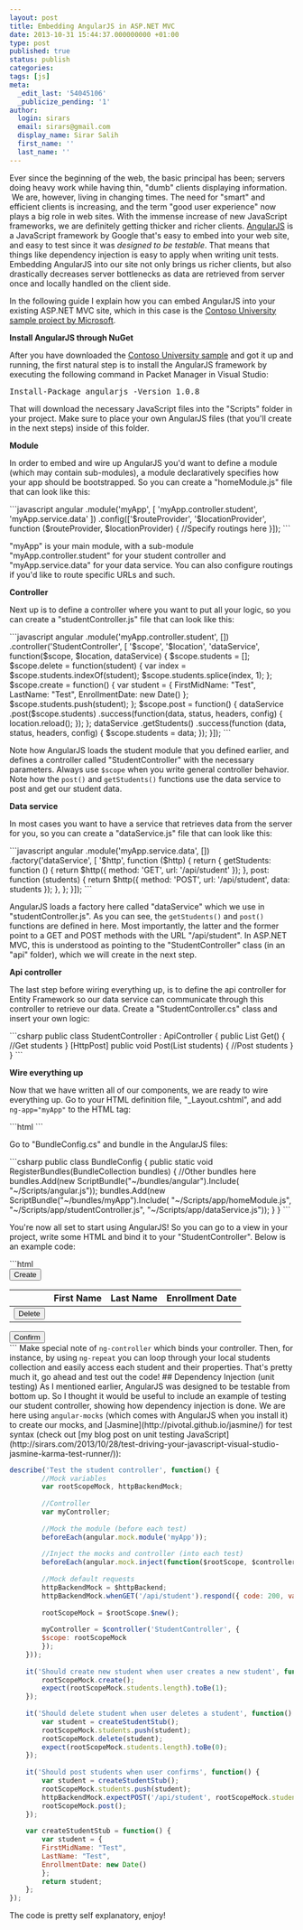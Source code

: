```yaml
---
layout: post
title: Embedding AngularJS in ASP.NET MVC
date: 2013-10-31 15:44:37.000000000 +01:00
type: post
published: true
status: publish
categories:
tags: [js]
meta:
  _edit_last: '54045106'
  _publicize_pending: '1'
author:
  login: sirars
  email: sirars@gmail.com
  display_name: Sirar Salih
  first_name: ''
  last_name: ''
---
```

<p>Ever since the beginning of the web, the basic principal has been; servers doing heavy work while having thin, "dumb" clients displaying information.  We are, however, living in changing times. The need for "smart" and efficient clients is increasing, and the term "good user experience" now plays a big role in web sites. With the immense increase of new JavaScript frameworks, we are definitely getting thicker and richer clients. <a title="AngularJS" href="http://angularjs.org/">AngularJS</a> is a JavaScript framework by Google that's easy to embed into your web site, and easy to test since it was <em>designed to be testable</em>. That means that things like dependency injection is easy to apply when writing unit tests. Embedding AngularJS into our site not only brings us richer clients, but also drastically decreases server bottlenecks as data are retrieved from server once and locally handled on the client side.</p>
<p>In the following guide I explain how you can embed AngularJS into your existing ASP.NET MVC site, which in this case is the <a title="Contoso University" href="http://code.msdn.microsoft.com/ASPNET-MVC-Application-b01a9fe8?cdn_id=2013-10-07-002">Contoso University sample project by Microsoft</a>.</p>
<p><strong>Install AngularJS through NuGet</strong></p>
<p>After you have downloaded the <a title="Contoso University" href="http://code.msdn.microsoft.com/ASPNET-MVC-Application-b01a9fe8?cdn_id=2013-10-07-002">Contoso University sample</a> and got it up and running, the first natural step is to install the AngularJS framework by executing the following command in Packet Manager in Visual Studio:</p>
<pre>Install-Package angularjs -Version 1.0.8</pre>
<p>That will download the necessary JavaScript files into the "Scripts" folder in your project. Make sure to place your own AngularJS files (that you'll create in the next steps) inside of this folder.</p>
<p><strong>Module</strong></p>
<p>In order to embed and wire up AngularJS you'd want to define a module (which may contain sub-modules), a module declaratively specifies how your app should be bootstrapped. So you can create a "homeModule.js" file that can look like this:</p>
```javascript 
angular
 .module('myApp', [
 'myApp.controller.student',
 'myApp.service.data'
 ])
 .config(['$routeProvider', '$locationProvider', function ($routeProvider, $locationProvider) {
      //Specify routings here
}]);
```
<p>"myApp" is your main module, with a sub-module "myApp.controller.student" for your student controller and "myApp.service.data" for your data service. You can also configure routings if you'd like to route specific URLs and such.</p>
<p><strong>Controller</strong></p>
<p>Next up is to define a controller where you want to put all your logic, so you can create a "studentController.js" file that can look like this:</p>
```javascript 
angular
    .module('myApp.controller.student', [])
    .controller('StudentController', [
        '$scope',
        '$location',
        'dataService',
        function($scope, $location, dataService) {
            $scope.students = [];
            $scope.delete = function(student) {
                var index = $scope.students.indexOf(student);
                $scope.students.splice(index, 1);
            };
           $scope.create = function() {
                var student = { FirstMidName: "Test", LastName: "Test", EnrollmentDate: new Date() };
                $scope.students.push(student);
            };
            $scope.post = function() {
                dataService
                    .post($scope.students)
                    .success(function(data, status, headers, config) {
                       location.reload();
                    });
            };
           dataService
                .getStudents()
                .success(function (data, status, headers, config) {
                    $scope.students = data;
                });
        }]);
```
<p>Note how AngularJS loads the student module that you defined earlier, and defines a controller called "StudentController" with the necessary parameters. Always use <code>$scope</code> when you write general controller behavior. Note how the <code>post()</code> and <code>getStudents()</code> functions use the data service to post and get our student data.</p>
<p><strong>Data service</strong></p>
<p>In most cases you want to have a service that retrieves data from the server for you, so you can create a "dataService.js" file that can look like this:</p>
```javascript
angular
    .module('myApp.service.data', [])
    .factory('dataService', [
        '$http',
        function ($http) {
           return {
                getStudents: function () {
                    return $http({
                       method: 'GET',
                        url: '/api/student'
                   });
               },
                post: function (students) {
                    return $http({
                        method: 'POST',
                        url: '/api/student',
                        data: students
                    });
                },
            };
        }]);
```
<p>AngularJS loads a factory here called "dataService" which we use in "studentController.js". As you can see, the <code>getStudents()</code> and <code>post()</code> functions are defined in here. Most importantly, the latter and the former point to a GET and POST methods with the URL "/api/student". In ASP.NET MVC, this is understood as pointing to the "StudentController" class (in an "api" folder), which we will create in the next step.</p>
<p><strong>Api controller</strong></p>
<p>The last step before wiring everything up, is to define the api controller for Entity Framework so our data service can communicate through this controller to retrieve our data. Create a "StudentController.cs" class and insert your own logic:</p>
```csharp
public class StudentController : ApiController
{
    public List Get()
    {
        //Get students
    }
    [HttpPost]
    public void Post(List students)
    {
        //Post students
    }
}
```
<p><strong>Wire everything up</strong></p>
<p>Now that we have written all of our components, we are ready to wire everything up. Go to your HTML definition file, "_Layout.cshtml", and add <code>ng-app="myApp"</code> to the HTML tag:</p>
```html
<!DOCTYPE html>
<html ng-app="myApp" lang="en">
```
<p>Go to "BundleConfig.cs" and bundle in the AngularJS files:</p>
```csharp
public class BundleConfig
    {
       public static void RegisterBundles(BundleCollection bundles)
        {
            //Other bundles here
            bundles.Add(new ScriptBundle("~/bundles/angular").Include(
                        "~/Scripts/angular.js"));
            bundles.Add(new ScriptBundle("~/bundles/myApp").Include(
                        "~/Scripts/app/homeModule.js",
                        "~/Scripts/app/studentController.js",
                        "~/Scripts/app/dataService.js"));
        }
}
```
<p>You're now all set to start using AngularJS! So you can go to a view in your project, write some HTML and bind it to your "StudentController". Below is an example code:</p>
```html
<div ng-controller="StudentController">
<input type="submit" value="Create" ng-click="create()" />
<div class="row-fluid">
<table class="table table-condensed table-hover">
<thead>
<tr>
<th></th>
<th class="span2">First Name</th>
<th class="span1">Last Name</th>
<th class="span1">Enrollment Date</th>
</tr>
</thead>
<tbody>
<tr ng-repeat="student in students">
<td><input type="submit" value="Delete" ng-click="delete(student)" /></td>
<td></td>
<td></td>
<td></td>
</tr>
</tbody>
</table>
</div>
<input type="submit" value="Confirm" ng-click="post()" />
</div>
```
Make special note of <code>ng-controller</code> which binds your controller. Then, for instance, by using <code>ng-repeat</code> you can loop through your local students collection and easily access each student and their properties. That's pretty much it, go ahead and test out the code!
## Dependency Injection (unit testing)
As I mentioned earlier, AngularJS was designed to be testable from bottom up. So I thought it would be useful to include an example of testing our student controller, showing how dependency injection is done. We are here using <code>angular-mocks</code> (which comes with AngularJS when you install it) to create our mocks, and [Jasmine](http://pivotal.github.io/jasmine/) for test syntax (check out [my blog post on unit testing JavaScript](http://sirars.com/2013/10/28/test-driving-your-javascript-visual-studio-jasmine-karma-test-runner/)):

```javascript
describe('Test the student controller', function() {
        //Mock variables
        var rootScopeMock, httpBackendMock;
        
        //Controller
        var myController;
        
        //Mock the module (before each test)
        beforeEach(angular.mock.module('myApp'));
        
        //Inject the mocks and controller (into each test)
        beforeEach(angular.mock.inject(function($rootScope, $controller, $httpBackend) {
        
        //Mock default requests
        httpBackendMock = $httpBackend;
        httpBackendMock.whenGET('/api/student').respond({ code: 200, value: "OK" });
        
        rootScopeMock = $rootScope.$new();
        
        myController = $controller('StudentController', {
        $scope: rootScopeMock
        });
    }));
    
    it('Should create new student when user creates a new student', function() {
        rootScopeMock.create();
        expect(rootScopeMock.students.length).toBe(1);
    });
    
    it('Should delete student when user deletes a student', function() {
        var student = createStudentStub();
        rootScopeMock.students.push(student);
        rootScopeMock.delete(student);
        expect(rootScopeMock.students.length).toBe(0);
    });
    
    it('Should post students when user confirms', function() {
        var student = createStudentStub();
        rootScopeMock.students.push(student);
        httpBackendMock.expectPOST('/api/student', rootScopeMock.students).respond();
        rootScopeMock.post();
    });
    
    var createStudentStub = function() {
        var student = {
        FirstMidName: "Test",
        LastName: "Test",
        EnrollmentDate: new Date()
        };
        return student;
    };
});
```
The code is pretty self explanatory, enjoy!